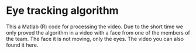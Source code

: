 
# Eye tracking algorithm

This a Matlab (R) code for processing the video. Due to the short time we only proved the algorithm in a video with a face from one of the members of the team. The face it is not moving, only the eyes. 
The video you can also found it here. 
